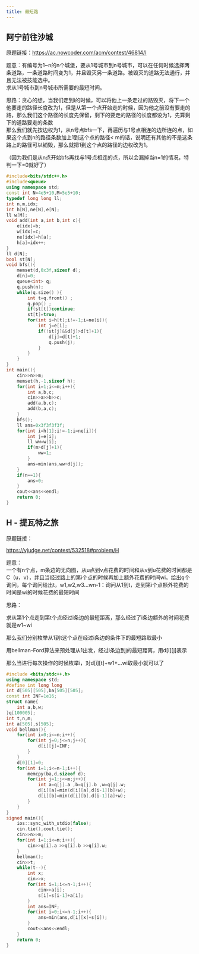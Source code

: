 ```yaml
---
title: 最短路
---
```


## 阿宁前往沙城
原题链接：https://ac.nowcoder.com/acm/contest/46814/I  

题意：有编号为1~n的n个城堡，要从1号城市到n号城市，可以在任何时候选择两条道路，一条道路时间变为1，并且毁灭另一条道路。被毁灭的道路无法通行，并且无法被技能选中。  
求从1号城市到n号城市所需要的最短时间。  


思路：贪心的想，当我们走到i的时候，可以将他上一条走过的路毁灭，将下一个他要走的路径长度改为1，但是从第一个点开始走的时候，因为他之前没有要走的路，那么我们这个路径的长度先保留，剩下的要走的路径的长度都设为1，先算剩下的道路要走的条数  
那么我们就先按边权为1，从n号点bfs一下，再遍历与1号点相连的边所连的点，如果这个点到n的路径条数加上1到这个点的路径< m的话，说明还有其他的不是这条路上的路径可以销毁，那么就把1到这个点的路径的边权改为1。  

（因为我们是从n点开始bfs再找与1号点相连的点，所以会漏掉当n=1的情况，特判一下=0就好了）  

```cpp
#include<bits/stdc++.h>
#include<queue>
using namespace std;
const int N=4e5+10,M=5e5+10;
typedef long long ll;
int n,m,idx;
int h[N],ne[N],e[N];
ll w[M];
void add(int a,int b,int c){
	e[idx]=b;
	w[idx]=c;
	ne[idx]=h[a];
	h[a]=idx++;
}
ll d[N];
bool st[N];
void bfs(){
	memset(d,0x3f,sizeof d);
	d[n]=0;
	queue<int> q;
	q.push(n);
	while(q.size() ){
		int t=q.front() ;
		q.pop() ;
		if(st[t])continue;
		st[t]=true;
		for(int i=h[t];i!=-1;i=ne[i]){
			int j=e[i];
			if(!st[j]&&d[j]>d[t]+1){
				d[j]=d[t]+1;
				q.push(j); 
			}
		}
	} 
}
int main(){
	cin>>n>>m;
	memset(h,-1,sizeof h);
	for(int i=1;i<=m;i++){
		int a,b,c;
		cin>>a>>b>>c;
		add(a,b,c);
		add(b,a,c);
	}
	bfs();
	ll ans=0x3f3f3f3f;
	for(int i=h[1];i!=-1;i=ne[i]){
		int j=e[i];
		ll ww=w[i];
		if(m>d[j]+1){
			ww=1;
		}
		ans=min(ans,ww+d[j]);
	}
	if(n==1){
		ans=0;
	}
	cout<<ans<<endl;
	return 0;
}
```

## H - 提瓦特之旅

原题链接：  

https://vjudge.net/contest/532518#problem/H  

题意：  
一个有n个点，m条边的无向图，从u点到v点花费的时间和从v到u花费的时间都是C（u，v），并且当经过路上的第i个点的时候再加上额外花费的时间wi。给出q个询问，每个询问给出t，w1,w2,w3...wn-1：询问从1到t，走到第i个点额外花费的时间是wi的时候花费的最短时间  

思路：  

求从第1个点走到第t个点经过i条边的最短距离，那么经过了i条边额外的时间花费就是w1~wi  

那么我们分别枚举从1到t这个点在经过i条边的条件下的最短路取最小  

用bellman-Ford算法来预处理从1出发，经过i条边到j的最短距离，用d[i][j]表示  

那么当进行每次操作的时候枚举i，对d[i][t]+w1+...wi取最小就可以了  

```cpp
#include <bits/stdc++.h>
using namespace std;
#define int long long
int d[505][505],ba[505][505];
const int INF=1e16;
struct name{
	int a,b,w;
}q[100005];
int t,n,m;
int a[505],s[505];
void bellman(){
	for(int i=0;i<=n;i++){
		for(int j=0;j<=n;j++){
			d[i][j]=INF;
		}
	}
	d[0][1]=0;
	for(int i=1;i<=n-1;i++){
		memcpy(ba,d,sizeof d);
		for(int j=1;j<=m;j++){
			int a=q[j].a ,b=q[j].b ,w=q[j].w;
			d[i][a]=min(d[i][a],d[i-1][b]+w);
			d[i][b]=min(d[i][b],d[i-1][a]+w);
		}
	}
}
signed main(){
	ios::sync_with_stdio(false);
	cin.tie(),cout.tie();
	cin>>n>>m;
	for(int i=1;i<=m;i++){
		cin>>q[i].a >>q[i].b >>q[i].w;
	}
	bellman();
	cin>>t;
	while(t--){
		int x;
		cin>>x;
		for(int i=1;i<=n-1;i++){
			cin>>a[i];
			s[i]=s[i-1]+a[i];
		}
		int ans=INF;
		for(int i=0;i<=n-1;i++){
			ans=min(ans,d[i][x]+s[i]);
		}
		cout<<ans<<endl;
	}
	return 0;
}
```
